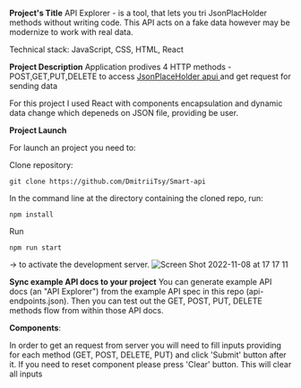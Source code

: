 
**Project's Title**
API Explorer - is a tool, that lets you tri JsonPlacHolder methods without writing code. This API acts on a fake data however may be modernize to work with real data.

Technical stack: JavaScript, CSS, HTML, React 

**Project Description**
Application prodives 4 HTTP methods - POST,GET,PUT,DELETE to access [JsonPlaceHolder apui ](https://jsonplaceholder.typicode.com/) and get request for sending data

For this project I used React with components encapsulation and dynamic data change which depeneds on JSON file, providing be user. 

**Project Launch**

For launch an project you need to:

Clone repository:
```
git clone https://github.com/DmitriiTsy/Smart-api
```

In the command line at the directory containing the cloned repo, run:
```
npm install
```
Run 
```
npm run start 
```
-> to activate the development server.
![Screen Shot 2022-11-08 at 17 17 11](https://user-images.githubusercontent.com/101737790/200712484-299553c6-6ec6-4b3c-9c99-9b16650a7e76.png)

**Sync example API docs to your project**
You can generate example API docs (an "API Explorer") from the example API spec in this repo (api-endpoints.json). Then you can test out the GET, POST, PUT, DELETE methods flow from within those API docs.

**Components**:

In order to get an request from server you will need to fill inputs providing for each method (GET, POST, DELETE, PUT) and click 'Submit' button after it. If you need to reset component please press 'Clear' button. This will clear all inputs
